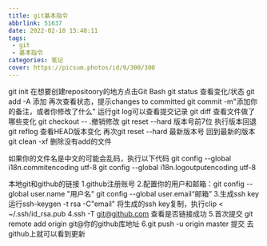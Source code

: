 ```yaml
---
title: git基本指令
abbrlink: 51637
date: 2022-02-10 15:40:11
tags:
 - git
 - 基本指令
categories: 笔记
cover: https://picsum.photos/id/9/300/300
---
```


git init 在想要创建repositoory的地方点击Git Bash
git status 查看变化/状态
git add -A 添加<file>
再次查看状态，提示changes to committed
git commit -m"添加你的备注，或者你修改了什么"
运行git log可以查看提交记录
git diff 查看文件做了哪些变化
git checkout -- .撤销修改
git reset --hard 版本号前7位 执行版本回退
git reflog 查看HEAD版本变化
再次git reset --hard 最新版本号
回到最新的版本
git clean -xf 删除没有add的文件

如果你的文件名是中文的可能会乱码，执行以下代码
git config --global i18n.commitencoding utf-8
git config --global i18n.logoutputencoding utf-8

本地git和github的链接
1.github注册账号
2.配置你的用户和邮箱：git config --global user.name "用户名"
		   git config --global user.email“邮箱”
3.生成ssh key
  运行ssh-keygen -t rsa -C"email"
  将生成的ssh key复制，执行clip < ~/.ssh/id_rsa.pub
4.ssh -T git@github.com
查看是否链接成功
5.首次提交 git remote add origin git@你的github库地址
6.git push -u origin master 提交
去github上就可以看到更新